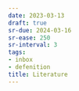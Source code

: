 ```yaml
---
date: 2023-03-13
draft: true
sr-due: 2024-03-16
sr-ease: 250
sr-interval: 3
tags:
- inbox
- defenition
title: Literature
---
```


